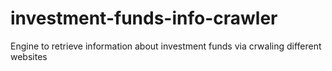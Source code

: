 # investment-funds-info-crawler
Engine to retrieve information about investment funds via crwaling different websites

